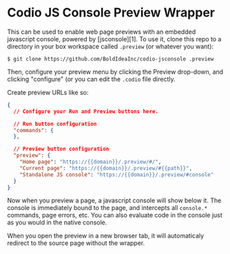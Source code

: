 # Codio JS Console Preview Wrapper

This can be used to enable web page previews with an embedded javascript
console, powered by [jsconsole][1]. To use it, clone this repo to a directory in
your box workspace called `.preview` (or whatever you want):

    $ git clone https://github.com/BoldIdeaInc/codio-jsconsole .preview

Then, configure your preview menu by clicking the Preview drop-down, and
clicking "configure" (or you can edit the `.codio` file directly.

Create preview URLs like so:

```json
{
  // Configure your Run and Preview buttons here.

  // Run button configuration
  "commands": {
  },

  // Preview button configuration
  "preview": {
    "Home page": "https://{{domain}}/.preview/#/",
    "Current page": "https://{{domain}}/.preview/#{{path}}",
    "Standalone JS console": "https://{{domain}}/.preview/#console"
  }
}
```

Now when you preview a page, a javascript console will show below it. The
console is immediately bound to the page, and intercepts all `console.*`
commands, page errors, etc. You can also evaluate code in the console just as
you would in the native console.

When you open the preview in a new browser tab, it will automaticaly redirect to
the source page without the wrapper.
